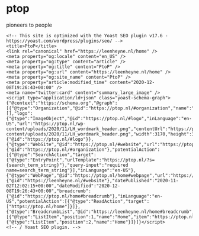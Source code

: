 # ptop
pioneers to people 
<!DOCTYPE html>
<html lang="en-US" data-semplice="5.3.2">
	<head>
		<meta charset="UTF-8" />
		<meta name="viewport" content="width=device-width, initial-scale=1.0, maximum-scale=1.0" />
		<meta name='robots' content='index, follow, max-image-preview:large, max-snippet:-1, max-video-preview:-1' />

	<!-- This site is optimized with the Yoast SEO plugin v17.6 - https://yoast.com/wordpress/plugins/seo/ -->
	<title>PtoP</title>
	<link rel="canonical" href="https://leenheyne.nl/home" />
	<meta property="og:locale" content="en_US" />
	<meta property="og:type" content="article" />
	<meta property="og:title" content="PtoP" />
	<meta property="og:url" content="https://leenheyne.nl/home" />
	<meta property="og:site_name" content="PtoP" />
	<meta property="article:modified_time" content="2020-12-08T19:26:43+00:00" />
	<meta name="twitter:card" content="summary_large_image" />
	<script type="application/ld+json" class="yoast-schema-graph">{"@context":"https://schema.org","@graph":[{"@type":"Organization","@id":"https://ptop.nl/#organization","name":"PtoP","url":"https://ptop.nl/","sameAs":[],"logo":{"@type":"ImageObject","@id":"https://ptop.nl/#logo","inLanguage":"en-US","url":"https://ptop.nl/wp-content/uploads/2020/11/LH_wordmark_header.png","contentUrl":"https://ptop.nl/wp-content/uploads/2020/11/LH_wordmark_header.png","width":3170,"height":374,"caption":"PtoP"},"image":{"@id":"https://ptop.nl/#logo"}},{"@type":"WebSite","@id":"https://ptop.nl/#website","url":"https://ptop.nl/","name":"PtoP","description":"Jewelry","publisher":{"@id":"https://ptop.nl/#organization"},"potentialAction":[{"@type":"SearchAction","target":{"@type":"EntryPoint","urlTemplate":"https://ptop.nl/?s={search_term_string}"},"query-input":"required name=search_term_string"}],"inLanguage":"en-US"},{"@type":"WebPage","@id":"https://ptop.nl/home#webpage","url":"https://ptop.nl/home","name":"PtoP","isPartOf":{"@id":"https://leenheyne.nl/#website"},"datePublished":"2020-11-02T12:02:15+00:00","dateModified":"2020-12-08T19:26:43+00:00","breadcrumb":{"@id":"https://ptop.nl/home#breadcrumb"},"inLanguage":"en-US","potentialAction":[{"@type":"ReadAction","target":["https://ptop.nl/home"]}]},{"@type":"BreadcrumbList","@id":"https://leenheyne.nl/home#breadcrumb","itemListElement":[{"@type":"ListItem","position":1,"name":"Home","item":"https://ptop.nl/"},{"@type":"ListItem","position":2,"name":"Home"}]}]}</script>
	<!-- / Yoast SEO plugin. -->


<link rel='dns-prefetch' href='//s.w.org' />
		<script type="text/javascript">
			window._wpemojiSettings = {"baseUrl":"https:\/\/s.w.org\/images\/core\/emoji\/13.1.0\/72x72\/","ext":".png","svgUrl":"https:\/\/s.w.org\/images\/core\/emoji\/13.1.0\/svg\/","svgExt":".svg","source":{"concatemoji":"https:\/\/leenheyne.nl\/wp-includes\/js\/wp-emoji-release.min.js?ver=5.8.2"}};
			!function(e,a,t){var n,r,o,i=a.createElement("canvas"),p=i.getContext&&i.getContext("2d");function s(e,t){var a=String.fromCharCode;p.clearRect(0,0,i.width,i.height),p.fillText(a.apply(this,e),0,0);e=i.toDataURL();return p.clearRect(0,0,i.width,i.height),p.fillText(a.apply(this,t),0,0),e===i.toDataURL()}function c(e){var t=a.createElement("script");t.src=e,t.defer=t.type="text/javascript",a.getElementsByTagName("head")[0].appendChild(t)}for(o=Array("flag","emoji"),t.supports={everything:!0,everythingExceptFlag:!0},r=0;r<o.length;r++)t.supports[o[r]]=function(e){if(!p||!p.fillText)return!1;switch(p.textBaseline="top",p.font="600 32px Arial",e){case"flag":return s([127987,65039,8205,9895,65039],[127987,65039,8203,9895,65039])?!1:!s([55356,56826,55356,56819],[55356,56826,8203,55356,56819])&&!s([55356,57332,56128,56423,56128,56418,56128,56421,56128,56430,56128,56423,56128,56447],[55356,57332,8203,56128,56423,8203,56128,56418,8203,56128,56421,8203,56128,56430,8203,56128,56423,8203,56128,56447]);case"emoji":return!s([10084,65039,8205,55357,56613],[10084,65039,8203,55357,56613])}return!1}(o[r]),t.supports.everything=t.supports.everything&&t.supports[o[r]],"flag"!==o[r]&&(t.supports.everythingExceptFlag=t.supports.everythingExceptFlag&&t.supports[o[r]]);t.supports.everythingExceptFlag=t.supports.everythingExceptFlag&&!t.supports.flag,t.DOMReady=!1,t.readyCallback=function(){t.DOMReady=!0},t.supports.everything||(n=function(){t.readyCallback()},a.addEventListener?(a.addEventListener("DOMContentLoaded",n,!1),e.addEventListener("load",n,!1)):(e.attachEvent("onload",n),a.attachEvent("onreadystatechange",function(){"complete"===a.readyState&&t.readyCallback()})),(n=t.source||{}).concatemoji?c(n.concatemoji):n.wpemoji&&n.twemoji&&(c(n.twemoji),c(n.wpemoji)))}(window,document,window._wpemojiSettings);
		</script>
		<style type="text/css">
img.wp-smiley,
img.emoji {
	display: inline !important;
	border: none !important;
	box-shadow: none !important;
	height: 1em !important;
	width: 1em !important;
	margin: 0 .07em !important;
	vertical-align: -0.1em !important;
	background: none !important;
	padding: 0 !important;
}
</style>
	<link rel='stylesheet' id='wp-block-library-css'  href='https://leenheyne.nl/wp-includes/css/dist/block-library/style.min.css?ver=5.8.2' type='text/css' media='all' />
<link rel='stylesheet' id='semplice-stylesheet-css'  href='https://leenheyne.nl/wp-content/themes/semplice5/style.css?ver=5.3.2' type='text/css' media='all' />
<link rel='stylesheet' id='semplice-frontend-stylesheet-css'  href='https://leenheyne.nl/wp-content/themes/semplice5/assets/css/frontend.min.css?ver=5.3.2' type='text/css' media='all' />
<link rel='stylesheet' id='mediaelement-css'  href='https://leenheyne.nl/wp-includes/js/mediaelement/mediaelementplayer-legacy.min.css?ver=4.2.16' type='text/css' media='all' />
<script type='text/javascript' src='https://leenheyne.nl/wp-includes/js/jquery/jquery.min.js?ver=3.6.0' id='jquery-core-js'></script>
<script type='text/javascript' src='https://leenheyne.nl/wp-includes/js/jquery/jquery-migrate.min.js?ver=3.3.2' id='jquery-migrate-js'></script>
<link rel="https://api.w.org/" href="https://leenheyne.nl/wp-json/" /><link rel="alternate" type="application/json" href="https://leenheyne.nl/wp-json/wp/v2/pages/107" /><link rel="EditURI" type="application/rsd+xml" title="RSD" href="https://leenheyne.nl/xmlrpc.php?rsd" />
<link rel="wlwmanifest" type="application/wlwmanifest+xml" href="https://leenheyne.nl/wp-includes/wlwmanifest.xml" /> 
<link rel='shortlink' href='https://leenheyne.nl/?p=107' />
<link rel="alternate" type="application/json+oembed" href="https://leenheyne.nl/wp-json/oembed/1.0/embed?url=https%3A%2F%2Fleenheyne.nl%2Fhome" />
<link rel="alternate" type="text/xml+oembed" href="https://leenheyne.nl/wp-json/oembed/1.0/embed?url=https%3A%2F%2Fleenheyne.nl%2Fhome&#038;format=xml" />
<style type="text/css" id="semplice-webfonts-selfhosted">@font-face {font-family: 'Signifier-Regular';src: url('https://leenheyne.nl/wp-content/uploads/2020/10/Signifier-Regular.woff') format('woff');src: url('https://leenheyne.nl/wp-content/uploads/2020/10/Signifier-Regular.woff2') format('woff2');}@font-face {font-family: 'Signifier-RegularItalic';src: url('https://leenheyne.nl/wp-content/uploads/2020/10/Signifier-RegularItalic.woff') format('woff');}</style><style type="text/css" id="semplice-webfonts-css">.font_kwljoxeik, [data-font="font_kwljoxeik"], [data-font="font_kwljoxeik"] li a, #content-holder h1, #content-holder h2, #content-holder h3, #content-holder h4, #content-holder h5, #content-holder h6, #content-holder p, #content-holder li {font-family: "Signifier-Regular", sans-serif;font-weight: 400;font-style: normal;}.font_l6bu892dr, [data-font="font_l6bu892dr"], [data-font="font_l6bu892dr"] li a {font-family: "Signifier-RegularItalic", sans-serif;font-weight: 400;font-style: normal;}</style>
		<style type="text/css" id="semplice-custom-css">
			
				@media screen and (min-width: 1170px) {
					.container-fluid, .container, .admin-container {
						padding: 0 1.66667rem 0 1.66667rem;
					}
				}
			.container {
			max-width: 1230px;
		}@media screen and (max-width: 1169px) { .row {
			margin-left: -15px;
			margin-right: -15px;
		}.column, .grid-column {
			padding-left: 15px;
			padding-right: 15px;
		}}@media screen and (min-width: 1170px) { .row {
			margin-left: -15px;
			margin-right: -15px;
		}.column, .grid-column {
			padding-left: 15px;
			padding-right: 15px;
		}}
			#content-holder p, #content-holder li { font-size: 0.8888888888888888rem;line-height: 1.5555555555556;}#content-holder .is-content p { margin-bottom: 1.5555555555556em; }@media screen and (min-width: 992px) and (max-width: 1169.98px) { }@media screen and (min-width: 768px) and (max-width: 991.98px) { #content-holder p { font-size: 0.78rem;}}@media screen and (min-width: 544px) and (max-width: 767.98px) { #content-holder p { font-size: 0.78rem;}}@media screen and (max-width: 543.98px) { #content-holder p { font-size: 1rem;}}
			
			
		.project-panel {
			background: #f5f5f5;
			padding: 2.5rem 0rem;
		}
		[data-pp-gutter="no"] .project-panel .pp-thumbs,
		.project-panel .pp-thumbs {
			margin-bottom: -1.666666666666667rem;
		}
		#content-holder .panel-label, .projectnav-preview .panel-label {
			color: #000000;
			font-size: 1.777777777777778rem;
			text-transform: none;
			padding-left: 0rem;
			padding-bottom: 1.666666666666667rem;
			text-align: left;
			line-height: 1;
		}
		.project-panel .pp-title {
			padding: 0.5555555555555556rem 0rem 1.666666666666667rem 0rem;
		}
		.project-panel .pp-title a {
			color: #000000; 
			font-size: 0.7222222222222222rem; 
			text-transform: none;
		} 
		.project-panel .pp-title span {
			color: #999999;
			font-size: 0.7222222222222222rem;
			text-transform: none;
		}
		.semplice-next-prev {
			background: #ffffff;
			padding: 0rem 0rem 0rem 0rem;
		}
		.semplice-next-prev .np-inner {
			height: 10rem;
		}
		.semplice-next-prev .np-inner .np-link .np-prefix,
		.semplice-next-prev .np-inner .np-link .np-label {
			color: #000000;
			font-size: 1.555555555555556rem;
			text-transform: none;
			letter-spacing: 0rem;
		}
		.semplice-next-prev .np-inner .np-link .np-text-above {
			padding-bottom: 2px;
		}
		.semplice-next-prev .np-inner .np-link .np-label-above {
			color: #aaaaaa;
			font-size: 0.7777777777777778rem;
			text-transform: uppercase;
			letter-spacing: 1px;
		}
		.semplice-next-prev .np-inner .np-link .np-text {
			padding: 0rem 0rem;
		}
		.semplice-next .np-text {
			margin-right: -0rem;
		}
		.semplice-next-prev .nextprev-seperator {
			width: 1px;
			margin: 1.666666666666667rem -0px;
			background: #000000;
		}
	
			.np-link:hover {
				background: #ffffff;
			}
			.np-link:hover .np-text .np-label,
			.np-link:hover .np-text .np-prefix {
				color: #000000 !important;
			}
			.np-link:hover .np-label-above {
				color: #000000 !important;
			}
		
			.is-content { color: #1D1D1B; }a { color: #1d1d1b; }a:hover { color: #666666; }
			#content-holder .thumb .thumb-inner .thumb-hover {background-color: rgba(0, 0, 0, 0.5);background-size: auto;background-position: 0% 0%;background-repeat: no-repeat;}#content-holder .thumb .thumb-hover-meta { padding: 2.22rem; }#content-holder .thumb .thumb-hover-meta .title { color: #ffffff; font-size: 1.33rem; text-transform: none; }#content-holder .thumb .thumb-hover-meta .category { color: #999999; font-size: 1rem; text-transform: none; }#content-holder .thumb video { opacity: 1; }
		</style>
	
		<style type="text/css" id="107-post-css">
			#content-107 #section_2net2q6rv {padding-top: 3.3333333333333335rem;padding-bottom: 6.666666666666667rem;}@media screen and (min-width: 544px) and (max-width: 767.98px) { #content-107 #section_2net2q6rv {padding-top: 3.3333333333333335rem;padding-bottom: 5.555555555555555rem;}}@media screen and (max-width: 543.98px) { #content-107 #section_2net2q6rv {padding-bottom: 5.555555555555555rem;}}#content-107 #content_4db549o03 {padding-top: 0rem;padding-right: 1.1111111111111112rem;padding-left: 1.1111111111111112rem;}#content-107 #content_4db549o03 .is-content {}@media screen and (min-width: 992px) and (max-width: 1169.98px) { #content-107 #content_4db549o03 {padding-right: 2.2222222222222223rem;padding-left: 2.2222222222222223rem;}#content-107 #content_4db549o03 .is-content {}}@media screen and (min-width: 768px) and (max-width: 991.98px) { #content-107 #content_4db549o03 {padding-right: 1.6666666666666667rem;padding-left: 1.6666666666666667rem;}#content-107 #content_4db549o03 .is-content {}}@media screen and (min-width: 544px) and (max-width: 767.98px) { #content-107 #content_4db549o03 {padding-right: 1.6666666666666667rem;padding-left: 1.6666666666666667rem;}#content-107 #content_4db549o03 .is-content {}}@media screen and (max-width: 543.98px) { #content-107 #content_4db549o03 {padding-right: 1.1111111111111112rem;padding-left: 1.1111111111111112rem;}#content-107 #content_4db549o03 .is-content {}}#content-107 #section_cjm94noo3 {padding-bottom: 6.666666666666667rem;}@media screen and (min-width: 544px) and (max-width: 767.98px) { #content-107 #section_cjm94noo3 {padding-bottom: 5.555555555555555rem;}}@media screen and (max-width: 543.98px) { #content-107 #section_cjm94noo3 {padding-bottom: 5.555555555555555rem;}}#content-107 #content_5th36az82 {padding-right: 0rem;padding-left: 0rem;}#content-107 #content_5th36az82 .is-content {}@media screen and (min-width: 768px) and (max-width: 991.98px) { #content-107 #content_5th36az82 {padding-right: 1.6666666666666667rem;padding-left: 1.6666666666666667rem;}#content-107 #content_5th36az82 .is-content {}}@media screen and (min-width: 544px) and (max-width: 767.98px) { #content-107 #content_5th36az82 {padding-right: 1.6666666666666667rem;padding-left: 1.6666666666666667rem;}#content-107 #content_5th36az82 .is-content {}}@media screen and (max-width: 543.98px) { #content-107 #content_5th36az82 {padding-right: 1.1111111111111112rem;padding-left: 1.1111111111111112rem;}#content-107 #content_5th36az82 .is-content {}}#content-107 #section_f10bb8e9d {padding-top: 0rem;padding-bottom: 6.666666666666667rem;}@media screen and (min-width: 544px) and (max-width: 767.98px) { #content-107 #section_f10bb8e9d {padding-bottom: 5.555555555555555rem;}}@media screen and (max-width: 543.98px) { #content-107 #section_f10bb8e9d {padding-bottom: 5.555555555555555rem;}}#content-107 #content_e03023b2f {padding-top: 0rem;padding-right: 0rem;padding-left: 0rem;}#content-107 #content_e03023b2f .is-content {}@media screen and (min-width: 992px) and (max-width: 1169.98px) { #content-107 #content_e03023b2f {padding-right: 1.6666666666666667rem;padding-left: 1.6666666666666667rem;}#content-107 #content_e03023b2f .is-content {}}@media screen and (min-width: 768px) and (max-width: 991.98px) { #content-107 #content_e03023b2f {padding-right: 1.6666666666666667rem;padding-left: 1.6666666666666667rem;}#content-107 #content_e03023b2f .is-content {}}@media screen and (min-width: 544px) and (max-width: 767.98px) { #content-107 #content_e03023b2f {padding-right: 11.11111111111111rem;padding-left: 11.11111111111111rem;}#content-107 #content_e03023b2f .is-content {}}@media screen and (max-width: 543.98px) { #content-107 #content_e03023b2f {padding-right: 5.555555555555555rem;padding-left: 5.555555555555555rem;}#content-107 #content_e03023b2f .is-content {}}#content-107 #section_5bfbfa1ff {padding-top: 0rem;padding-bottom: 6.666666666666667rem;}@media screen and (min-width: 544px) and (max-width: 767.98px) { #content-107 #section_5bfbfa1ff {padding-bottom: 5.555555555555555rem;}}@media screen and (max-width: 543.98px) { #content-107 #section_5bfbfa1ff {padding-bottom: 5.555555555555555rem;}}#content-107 #content_1c1ce8733 {padding-top: 0rem;padding-right: 1.1111111111111112rem;padding-left: 1.1111111111111112rem;}#content-107 #content_1c1ce8733 .is-content {}@media screen and (min-width: 992px) and (max-width: 1169.98px) { #content-107 #content_1c1ce8733 {padding-right: 2.2222222222222223rem;padding-left: 2.2222222222222223rem;}#content-107 #content_1c1ce8733 .is-content {}}@media screen and (min-width: 768px) and (max-width: 991.98px) { #content-107 #content_1c1ce8733 {padding-right: 1.6666666666666667rem;padding-left: 1.6666666666666667rem;}#content-107 #content_1c1ce8733 .is-content {}}@media screen and (min-width: 544px) and (max-width: 767.98px) { #content-107 #content_1c1ce8733 {padding-right: 1.6666666666666667rem;padding-left: 1.6666666666666667rem;}#content-107 #content_1c1ce8733 .is-content {}}@media screen and (max-width: 543.98px) { #content-107 #content_1c1ce8733 {padding-right: 1.1111111111111112rem;padding-left: 1.1111111111111112rem;}#content-107 #content_1c1ce8733 .is-content {}}#content-107 #section_4f0c2a7aa {padding-top: 0rem;padding-bottom: 6.666666666666667rem;}@media screen and (min-width: 544px) and (max-width: 767.98px) { #content-107 #section_4f0c2a7aa {padding-bottom: 5.555555555555555rem;}}@media screen and (max-width: 543.98px) { #content-107 #section_4f0c2a7aa {padding-bottom: 5.555555555555555rem;}}#content-107 #content_dd05d9693 {padding-top: 0rem;padding-right: 1.1111111111111112rem;padding-left: 1.1111111111111112rem;}#content-107 #content_dd05d9693 .is-content {}@media screen and (min-width: 992px) and (max-width: 1169.98px) { #content-107 #content_dd05d9693 {padding-right: 2.2222222222222223rem;padding-left: 2.2222222222222223rem;}#content-107 #content_dd05d9693 .is-content {}}@media screen and (min-width: 768px) and (max-width: 991.98px) { #content-107 #content_dd05d9693 {padding-right: 1.6666666666666667rem;padding-left: 1.6666666666666667rem;}#content-107 #content_dd05d9693 .is-content {}}@media screen and (min-width: 544px) and (max-width: 767.98px) { #content-107 #content_dd05d9693 {padding-right: 1.6666666666666667rem;padding-left: 1.6666666666666667rem;}#content-107 #content_dd05d9693 .is-content {}}@media screen and (max-width: 543.98px) { #content-107 #content_dd05d9693 {padding-right: 1.1111111111111112rem;padding-left: 1.1111111111111112rem;}#content-107 #content_dd05d9693 .is-content {}}#content-107 #section_d7qjiwczy {padding-bottom: 6.666666666666667rem;}@media screen and (min-width: 544px) and (max-width: 767.98px) { #content-107 #section_d7qjiwczy {padding-bottom: 5.555555555555555rem;}}@media screen and (max-width: 543.98px) { #content-107 #section_d7qjiwczy {padding-bottom: 5.555555555555555rem;}}#content-107 #content_gxc4lzi4q {padding-right: 0rem;padding-left: 0rem;}#content-107 #content_gxc4lzi4q .is-content {}@media screen and (min-width: 992px) and (max-width: 1169.98px) { #content-107 #content_gxc4lzi4q {padding-right: 2.7777777777777777rem;padding-left: 2.7777777777777777rem;}#content-107 #content_gxc4lzi4q .is-content {}}@media screen and (min-width: 768px) and (max-width: 991.98px) { #content-107 #content_gxc4lzi4q {padding-right: 2.7777777777777777rem;padding-left: 2.7777777777777777rem;}#content-107 #content_gxc4lzi4q .is-content {}}@media screen and (min-width: 544px) and (max-width: 767.98px) { #content-107 #content_gxc4lzi4q {padding-right: 5.555555555555555rem;padding-left: 5.555555555555555rem;}#content-107 #content_gxc4lzi4q .is-content {}}@media screen and (max-width: 543.98px) { #content-107 #content_gxc4lzi4q {padding-right: 1.1111111111111112rem;padding-left: 1.1111111111111112rem;}#content-107 #content_gxc4lzi4q .is-content {}}#content-107 #section_e591f7ae6 {padding-top: 0rem;padding-bottom: 6.666666666666667rem;}@media screen and (min-width: 544px) and (max-width: 767.98px) { #content-107 #section_e591f7ae6 {padding-bottom: 5.555555555555555rem;}}@media screen and (max-width: 543.98px) { #content-107 #section_e591f7ae6 {padding-bottom: 5.555555555555555rem;}}#content-107 #content_e038cb949 {padding-top: 0rem;padding-right: 1.1111111111111112rem;padding-left: 1.1111111111111112rem;}#content-107 #content_e038cb949 .is-content {}@media screen and (min-width: 992px) and (max-width: 1169.98px) { #content-107 #content_e038cb949 {padding-right: 2.2222222222222223rem;padding-left: 2.2222222222222223rem;}#content-107 #content_e038cb949 .is-content {}}@media screen and (min-width: 768px) and (max-width: 991.98px) { #content-107 #content_e038cb949 {padding-right: 1.6666666666666667rem;padding-left: 1.6666666666666667rem;}#content-107 #content_e038cb949 .is-content {}}@media screen and (min-width: 544px) and (max-width: 767.98px) { #content-107 #content_e038cb949 {padding-right: 1.6666666666666667rem;padding-left: 1.6666666666666667rem;}#content-107 #content_e038cb949 .is-content {}}@media screen and (max-width: 543.98px) { #content-107 #content_e038cb949 {padding-right: 1.1111111111111112rem;padding-left: 1.1111111111111112rem;}#content-107 #content_e038cb949 .is-content {}}#content-107 #section_i2iz15g10 {padding-top: 0rem;padding-bottom: 6.666666666666667rem;}@media screen and (min-width: 544px) and (max-width: 767.98px) { #content-107 #section_i2iz15g10 {padding-bottom: 5.555555555555555rem;}}@media screen and (max-width: 543.98px) { #content-107 #section_i2iz15g10 {padding-bottom: 5.555555555555555rem;}}#content-107 #content_tkym3oh4y {padding-top: 0rem;padding-right: 1.1111111111111112rem;padding-left: 1.1111111111111112rem;}#content-107 #content_tkym3oh4y .is-content {}@media screen and (min-width: 992px) and (max-width: 1169.98px) { #content-107 #content_tkym3oh4y {padding-right: 2.2222222222222223rem;padding-left: 2.2222222222222223rem;}#content-107 #content_tkym3oh4y .is-content {}}@media screen and (min-width: 768px) and (max-width: 991.98px) { #content-107 #content_tkym3oh4y {padding-right: 1.6666666666666667rem;padding-left: 1.6666666666666667rem;}#content-107 #content_tkym3oh4y .is-content {}}@media screen and (min-width: 544px) and (max-width: 767.98px) { #content-107 #content_tkym3oh4y {padding-right: 1.6666666666666667rem;padding-left: 1.6666666666666667rem;}#content-107 #content_tkym3oh4y .is-content {}}@media screen and (max-width: 543.98px) { #content-107 #content_tkym3oh4y {padding-right: 1.1111111111111112rem;padding-left: 1.1111111111111112rem;}#content-107 #content_tkym3oh4y .is-content {}}#content-107 #section_fba0efa0a {padding-bottom: 6.666666666666667rem;}@media screen and (min-width: 544px) and (max-width: 767.98px) { #content-107 #section_fba0efa0a {padding-bottom: 5.555555555555555rem;}}@media screen and (max-width: 543.98px) { #content-107 #section_fba0efa0a {padding-bottom: 5.555555555555555rem;}}#content-107 #content_852d9b37d {padding-right: 0rem;padding-left: 0rem;}#content-107 #content_852d9b37d .is-content {}@media screen and (min-width: 992px) and (max-width: 1169.98px) { #content-107 #content_852d9b37d {padding-right: 1.6666666666666667rem;padding-left: 1.6666666666666667rem;}#content-107 #content_852d9b37d .is-content {}}@media screen and (min-width: 768px) and (max-width: 991.98px) { #content-107 #content_852d9b37d {padding-right: 1.6666666666666667rem;padding-left: 1.6666666666666667rem;}#content-107 #content_852d9b37d .is-content {}}@media screen and (min-width: 544px) and (max-width: 767.98px) { #content-107 #content_852d9b37d {padding-right: 1.6666666666666667rem;padding-left: 1.6666666666666667rem;}#content-107 #content_852d9b37d .is-content {}}@media screen and (max-width: 543.98px) { #content-107 #content_852d9b37d {padding-right: 1.1111111111111112rem;padding-left: 1.1111111111111112rem;}#content-107 #content_852d9b37d .is-content {}}#content-107 #section_04b23c7f8 {padding-bottom: 6.666666666666667rem;}@media screen and (min-width: 544px) and (max-width: 767.98px) { #content-107 #section_04b23c7f8 {padding-bottom: 5.555555555555555rem;}}@media screen and (max-width: 543.98px) { #content-107 #section_04b23c7f8 {padding-bottom: 5.555555555555555rem;}}#content-107 #content_3cf1df4c6 {padding-right: 1.1111111111111112rem;padding-left: 1.1111111111111112rem;}#content-107 #content_3cf1df4c6 .is-content {}@media screen and (min-width: 992px) and (max-width: 1169.98px) { #content-107 #content_3cf1df4c6 {padding-right: 2.2222222222222223rem;padding-left: 2.2222222222222223rem;}#content-107 #content_3cf1df4c6 .is-content {}}@media screen and (min-width: 768px) and (max-width: 991.98px) { #content-107 #content_3cf1df4c6 {padding-right: 1.6666666666666667rem;padding-left: 1.6666666666666667rem;}#content-107 #content_3cf1df4c6 .is-content {}}@media screen and (min-width: 544px) and (max-width: 767.98px) { #content-107 #content_3cf1df4c6 {padding-right: 1.6666666666666667rem;padding-left: 1.6666666666666667rem;}#content-107 #content_3cf1df4c6 .is-content {}}@media screen and (max-width: 543.98px) { #content-107 #content_3cf1df4c6 {padding-right: 1.1111111111111112rem;padding-left: 1.1111111111111112rem;}#content-107 #content_3cf1df4c6 .is-content {}}#content-107 #section_4ffb8d62d {padding-top: 0rem;padding-bottom: 3.3333333333333335rem;}@media screen and (min-width: 544px) and (max-width: 767.98px) { #content-107 #section_4ffb8d62d {padding-bottom: 5.555555555555555rem;}}@media screen and (max-width: 543.98px) { #content-107 #section_4ffb8d62d {padding-bottom: 5.555555555555555rem;}}#content-107 #content_83022d7a6 {padding-top: 0rem;padding-right: 1.1111111111111112rem;padding-left: 1.1111111111111112rem;}#content-107 #content_83022d7a6 .is-content {}@media screen and (min-width: 992px) and (max-width: 1169.98px) { #content-107 #content_83022d7a6 {padding-right: 2.2222222222222223rem;padding-left: 2.2222222222222223rem;}#content-107 #content_83022d7a6 .is-content {}}@media screen and (min-width: 768px) and (max-width: 991.98px) { #content-107 #content_83022d7a6 {padding-right: 1.6666666666666667rem;padding-left: 1.6666666666666667rem;}#content-107 #content_83022d7a6 .is-content {}}@media screen and (min-width: 544px) and (max-width: 767.98px) { #content-107 #content_83022d7a6 {padding-right: 1.6666666666666667rem;padding-left: 1.6666666666666667rem;}#content-107 #content_83022d7a6 .is-content {}}@media screen and (max-width: 543.98px) { #content-107 #content_83022d7a6 {padding-right: 1.1111111111111112rem;padding-left: 1.1111111111111112rem;}#content-107 #content_83022d7a6 .is-content {}}#content-107 #section_v8yb02bpq {padding-bottom: 6.666666666666667rem;}#content-107 #content_9vkv42m0u {padding-right: 0rem;padding-left: 0rem;}#content-107 #content_9vkv42m0u .is-content {}@media screen and (min-width: 992px) and (max-width: 1169.98px) { #content-107 #content_9vkv42m0u {padding-right: 2.7777777777777777rem;padding-left: 2.7777777777777777rem;}#content-107 #content_9vkv42m0u .is-content {}}@media screen and (min-width: 768px) and (max-width: 991.98px) { #content-107 #content_9vkv42m0u {padding-right: 2.7777777777777777rem;padding-left: 2.7777777777777777rem;}#content-107 #content_9vkv42m0u .is-content {}}@media screen and (min-width: 544px) and (max-width: 767.98px) { #content-107 #content_9vkv42m0u {padding-right: 1.6666666666666667rem;padding-left: 1.6666666666666667rem;}#content-107 #content_9vkv42m0u .is-content {}}@media screen and (max-width: 543.98px) { #content-107 #content_9vkv42m0u {padding-right: 1.1111111111111112rem;padding-left: 1.1111111111111112rem;}#content-107 #content_9vkv42m0u .is-content {}}#content-107 .transition-wrap {background-color: #e8e4e2;}#content-107 #section_3bbf0048b {padding-top: 3.3333333333333335rem;padding-bottom: 3.3333333333333335rem;}@media screen and (max-width: 543.98px) { #content-107 #content_9d7ce1338 {padding-right: 0rem;padding-left: 1.1111111111111112rem;}#content-107 #content_9d7ce1338 .is-content {}}#content-107 #content_803c7fd9a {padding-right: 0rem;padding-left: 3.0555555555555554rem;}#content-107 #content_803c7fd9a .is-content {}@media screen and (min-width: 992px) and (max-width: 1169.98px) { #content-107 #content_803c7fd9a {padding-left: 2.7777777777777777rem;}#content-107 #content_803c7fd9a .is-content {}}@media screen and (min-width: 768px) and (max-width: 991.98px) { #content-107 #content_803c7fd9a {padding-left: 2.2222222222222223rem;}#content-107 #content_803c7fd9a .is-content {}}@media screen and (min-width: 544px) and (max-width: 767.98px) { #content-107 #content_803c7fd9a {padding-bottom: 0rem;padding-left: 0rem;}#content-107 #content_803c7fd9a .is-content {}}@media screen and (max-width: 543.98px) { #content-107 #content_803c7fd9a {padding-left: 1.1111111111111112rem;}#content-107 #content_803c7fd9a .is-content {}}@media screen and (max-width: 543.98px) { #content-107 #content_65f9e1353 {padding-left: 1.1111111111111112rem;}#content-107 #content_65f9e1353 .is-content {}}
			.nav_jki4u6afj { background-color: rgba(245, 245, 245, 0);; }.nav_jki4u6afj { height: 5.555555555555555rem; }.is-frontend #content-107 .sections { margin-top: 5.555555555555555rem; }.nav_jki4u6afj { padding-top: 0rem; }.nav_jki4u6afj { padding-bottom: 0rem; }.nav_jki4u6afj .navbar-inner .navbar-left, .nav_jki4u6afj .navbar-inner .navbar-center, .nav_jki4u6afj .navbar-inner .navbar-distributed { left: 1.6666666666666667rem; }.nav_jki4u6afj .container-fluid .navbar-inner .navbar-right, .nav_jki4u6afj .container-fluid .navbar-inner .navbar-distributed { right: 1.6666666666666667rem; }.nav_jki4u6afj .container-fluid .hamburger a:after { padding-right: 1.1111111111111rem; }.nav_jki4u6afj .navbar-inner .logo { padding-left: 6.666666666666667rem; }.nav_jki4u6afj .navbar-inner .logo { padding-right: 6.666666666666667rem; }.nav_jki4u6afj .logo img, .nav_jki4u6afj .logo svg { width: 16.666666666666668rem; }.nav_jki4u6afj .navbar-inner .logo { align-items: center; }.nav_jki4u6afj .navbar-inner .hamburger a.menu-icon span { background-color: #000000; }.nav_jki4u6afj .navbar-inner .hamburger a.menu-icon { width: 1.3888888888888888rem; }.nav_jki4u6afj .navbar-inner .hamburger a.menu-icon span { height: 1px; }.nav_jki4u6afj .navbar-inner .hamburger a.open-menu span::before { transform: translateY(-10px); }.nav_jki4u6afj .navbar-inner .hamburger a.open-menu span::after { transform: translateY(10px); }.nav_jki4u6afj .navbar-inner .hamburger a.open-menu:hover span::before { transform: translateY(-12px); }.nav_jki4u6afj .navbar-inner .hamburger a.open-menu:hover span::after { transform: translateY(12px); }.nav_jki4u6afj .navbar-inner .hamburger a.menu-icon { height: 21px; }.nav_jki4u6afj .navbar-inner .hamburger a.menu-icon span { margin-top: 10.5px; }.nav_jki4u6afj .navbar-inner nav ul li a span { font-size: 0.8888888888888888rem; }.nav_jki4u6afj .navbar-inner nav ul li a span { color: #1d1d1b; }.nav_jki4u6afj .navbar-inner nav ul li a { padding-left: 3.8888888888889rem; }.nav_jki4u6afj .navbar-inner nav ul li a { padding-right: 3.8888888888889rem; }.nav_jki4u6afj .navbar-inner nav ul li a span { text-transform: none; }.nav_jki4u6afj .navbar-inner nav ul li a:hover span, .navbar-inner nav ul li.current-menu-item a span, .navbar-inner nav ul li.current_page_item a span, .nav_jki4u6afj .navbar-inner nav ul li.wrap-focus a span { color: #757575; }.nav_jki4u6afj .navbar-inner nav ul li.current-menu-item a span { color: #757575; }.nav_jki4u6afj .navbar-inner nav ul li.current_page_item a span { color: #757575; }[data-post-type="project"] .navbar-inner nav ul li.portfolio-grid a span, [data-post-type="post"] .navbar-inner nav ul li.blog-overview a span { color: #757575; }#overlay-menu { background-color: rgba(231, 228, 226, 1); }#overlay-menu .overlay-menu-inner nav { text-align: center; }#overlay-menu .overlay-menu-inner nav ul li a span { font-size: 2.3333333333333335rem; }#overlay-menu .overlay-menu-inner nav ul li a span { color: #1d1d1b; }#overlay-menu .overlay-menu-inner nav ul li a { padding-top: 0.69444444444444rem; }#overlay-menu .overlay-menu-inner nav ul li a { padding-bottom: 0.69444444444444rem; }#overlay-menu .overlay-menu-inner nav ul li a:hover span { color: #757575; }#overlay-menu .overlay-menu-inner nav ul li.current-menu-item a span { color: #757575; }#overlay-menu .overlay-menu-inner nav ul li.current_page_item a span { color: #757575; }[data-post-type="project"] #overlay-menu .overlay-menu-inner nav ul li.portfolio-grid a span, [data-post-type="post"] #overlay-menu .overlay-menu-inner nav ul li.blog-overview a span { color: #757575; }@media screen and (min-width: 992px) and (max-width: 1169.98px) { .nav_jki4u6afj .navbar-inner .logo { padding-left: 4.444444444444445rem; }.nav_jki4u6afj .navbar-inner .logo { padding-right: 4.444444444444445rem; }.nav_jki4u6afj .navbar-inner .hamburger a.menu-icon { height: 21px; }.nav_jki4u6afj .navbar-inner .hamburger a.menu-icon span { margin-top: 10.5px; }.nav_jki4u6afj .navbar-inner nav ul li a { padding-left: 2.7777777777778rem; }.nav_jki4u6afj .navbar-inner nav ul li a { padding-right: 2.7777777777778rem; }}@media screen and (min-width: 768px) and (max-width: 991.98px) { .nav_jki4u6afj .navbar-inner .logo { padding-left: 3.3333333333333335rem; }.nav_jki4u6afj .navbar-inner .logo { padding-right: 3.3333333333333335rem; }.nav_jki4u6afj .navbar-inner .hamburger a.menu-icon { height: 21px; }.nav_jki4u6afj .navbar-inner .hamburger a.menu-icon span { margin-top: 10.5px; }.nav_jki4u6afj .navbar-inner nav ul li a { padding-left: 2.2222222222222rem; }.nav_jki4u6afj .navbar-inner nav ul li a { padding-right: 2.2222222222222rem; }}@media screen and (min-width: 544px) and (max-width: 767.98px) { .nav_jki4u6afj .navbar-inner .logo { padding-left: 1.6666666666666667rem; }.nav_jki4u6afj .navbar-inner .logo { padding-right: 1.6666666666666667rem; }.nav_jki4u6afj .navbar-inner .hamburger a.menu-icon { height: 21px; }.nav_jki4u6afj .navbar-inner .hamburger a.menu-icon span { margin-top: 10.5px; }.nav_jki4u6afj .navbar-inner nav ul li a { padding-left: 1.3888888888889rem; }.nav_jki4u6afj .navbar-inner nav ul li a { padding-right: 1.3888888888889rem; }}@media screen and (max-width: 543.98px) { .nav_jki4u6afj .navbar-inner .navbar-left, .nav_jki4u6afj .navbar-inner .navbar-center, .nav_jki4u6afj .navbar-inner .navbar-distributed { left: 1.6666666666666667rem; }.nav_jki4u6afj .container-fluid .navbar-inner .navbar-right, .nav_jki4u6afj .container-fluid .navbar-inner .navbar-distributed { right: 1.6666666666666667rem; }.nav_jki4u6afj .container-fluid .hamburger a:after { padding-right: 1.1111111111111rem; }.nav_jki4u6afj .navbar-inner .logo { padding-left: 0.5555555555555556rem; }.nav_jki4u6afj .navbar-inner .logo { padding-right: 0.5555555555555556rem; }.nav_jki4u6afj .logo img, .nav_jki4u6afj .logo svg { width: 13.333333333333334rem; }.nav_jki4u6afj .navbar-inner .hamburger a.menu-icon { width: 1.3888888888888888rem; }.nav_jki4u6afj .navbar-inner .hamburger a.open-menu span::before { transform: translateY(-10px); }.nav_jki4u6afj .navbar-inner .hamburger a.open-menu span::after { transform: translateY(10px); }.nav_jki4u6afj .navbar-inner .hamburger a.open-menu:hover span::before { transform: translateY(-12px); }.nav_jki4u6afj .navbar-inner .hamburger a.open-menu:hover span::after { transform: translateY(12px); }.nav_jki4u6afj .navbar-inner .hamburger a.menu-icon { height: 21px; }.nav_jki4u6afj .navbar-inner .hamburger a.menu-icon span { margin-top: 10.5px; }.nav_jki4u6afj .navbar-inner nav ul li a { padding-left: 3.3333333333333rem; }.nav_jki4u6afj .navbar-inner nav ul li a { padding-right: 3.3333333333333rem; }#overlay-menu .overlay-menu-inner nav ul li a span { font-size: 2.3333333333333335rem; }#overlay-menu .overlay-menu-inner nav ul li a { padding-top: 0.83333333333333rem; }#overlay-menu .overlay-menu-inner nav ul li a { padding-bottom: 0.83333333333333rem; }}
		</style>
			<style>html{margin-top:0px!important;}#wpadminbar{top:auto!important;bottom:0;}</style>
		<link rel="shortcut icon" type="image/png" href="https://leenheyne.nl/wp-content/uploads/2020/12/LH_favicon-1.png" sizes="32x32">	</head>
	<body class="page-template-default page page-id-107 is-frontend static-mode static-transitions mejs-semplice-ui"bgcolor="#e8e4e2" data-post-type="page" data-post-id="107">
		<div id="content-holder" data-active-post="107">
			
						<header class="nav_jki4u6afj semplice-navbar active-navbar sticky-nav  scroll-to-top" data-cover-transparent="disabled" data-bg-overlay-visibility="visible" data-mobile-fallback="enabled">
							<div class="container-fluid" data-nav="logo-middle-menu-sides">
								<div class="navbar-inner menu-type-text" data-xl-width="12" data-navbar-type="container-fluid">
									<div class="hamburger navbar-right semplice-menu"><a class="open-menu menu-icon"><span></span></a></div>
									<div class="navbar-center">
										<nav class="standard menu-left" data-font="font_kwljoxeik"><ul class="menu"><li class="menu-item menu-item-type-post_type menu-item-object-page menu-item-169"><a href="https://leenheyne.nl/jewelry-all"><span>Jewelry</span></a></li>
<li class="menu-item menu-item-type-post_type menu-item-object-page menu-item-195"><a href="https://leenheyne.nl/about"><span>About</span></a></ul></nav>
										<div class="logo"><a href="https://leenheyne.nl" title="Leen Heyne"><img src="https://leenheyne.nl/wp-content/uploads/2020/11/LH_wordmark_header.png" alt="logo"></a></div>
										<nav class="standard menu-right" data-font="font_kwljoxeik"><ul class="menu">
<li class="menu-item menu-item-type-post_type menu-item-object-page menu-item-171"><a href="https://leenheyne.nl/archive"><span>Archive</span></a></li>
<li class="menu-item menu-item-type-post_type menu-item-object-page menu-item-172"><a href="https://leenheyne.nl/contact"><span>Contact</span></a></li>
</ul></nav>
									</div>
								</div>
							</div>
						</header>
						
				<div id="overlay-menu">
					<div class="overlay-menu-inner" data-xl-width="12">
						<nav class="overlay-nav" data-justify="center" data-align="align-middle" data-font="font_l6bu892dr">
							<ul class="container"><li class="menu-item menu-item-type-post_type menu-item-object-page menu-item-169"><a href="https://leenheyne.nl/jewelry-all"><span>Jewelry</span></a></li>
<li class="menu-item menu-item-type-post_type menu-item-object-page menu-item-195"><a href="https://leenheyne.nl/about"><span>About</span></a></li>
<li class="menu-item menu-item-type-post_type menu-item-object-page menu-item-171"><a href="https://leenheyne.nl/archive"><span>Archive</span></a></li>
<li class="menu-item menu-item-type-post_type menu-item-object-page menu-item-172"><a href="https://leenheyne.nl/contact"><span>Contact</span></a></li>
</ul>
						</nav>
					</div>
				</div>
			
					
			<div id="content-107" class="content-container active-content  hide-on-init">
				<div class="transition-wrap">
					<div class="sections">
						
					<section id="section_2net2q6rv" class="content-block" data-column-mode-sm="single" data-column-mode-xs="single" data-justify="center" data-layout="grid" >
						<div class="container"><div id="row_lah7u4d2y" class="row"><div id="column_ccgtgdanj" class="column" data-xl-width="5" data-valign="center" >
					<div class="content-wrapper">
						
				<div id="content_4db549o03" class="column-content" data-module="image" >
					<div class="ce-image" data-align="center"><img class="is-content"  src="https://leenheyne.nl/wp-content/uploads/2020/11/LEEN-2523-Edit-1-scaled.jpg" width="1920" height="2560" alt="LEEN-2523-Edit-1" caption="" data-width="original" data-scaling="no"></div>
				</div>
			
					</div>
				</div></div></div>
					</section>				
				
					<section id="section_cjm94noo3" class="content-block" data-column-mode-sm="single" data-column-mode-xs="single" data-justify="center" >
						<div class="container"><div id="row_41jtceli2" class="row"><div id="column_tsibfmdlo" class="column" data-xl-width="6" >
					<div class="content-wrapper">
						
				<div id="content_5th36az82" class="column-content" data-module="text" >
					<div class="is-content"><h5 data-mce-style="text-align: center;" style="text-align: center;"><span class="font_kwljoxeik">"I draw my inspiration from the character of the material, taking great notice of the form it wants to take, following its nature."</span></h5></div>
				</div>
			
					</div>
				</div></div></div>
					</section>				
				
					<section id="section_f10bb8e9d" class="content-block" data-column-mode-sm="single" data-column-mode-xs="single" data-justify="center" data-layout="grid" >
						<div class="container"><div id="row_2e5982d69" class="row"><div id="column_3e9a596f4" class="column" data-xl-width="3" data-valign="center" >
					<div class="content-wrapper">
						
				<div id="content_e03023b2f" class="column-content" data-module="image" >
					<div class="ce-image" data-align="center"><img class="is-content"  src="https://leenheyne.nl/wp-content/uploads/2020/11/twist_charcoal.gif" width="1000" height="1000" alt="twist_charcoal" caption="" data-width="original" data-scaling="no"></div>
				</div>
			
					</div>
				</div></div></div>
					</section>				
				
					<section id="section_5bfbfa1ff" class="content-block" data-column-mode-sm="single" data-column-mode-xs="single" data-justify="center" data-layout="grid" >
						<div class="container"><div id="row_b674c0517" class="row"><div id="column_f4152b910" class="column" data-xl-width="5" data-valign="center" >
					<div class="content-wrapper">
						
				<div id="content_1c1ce8733" class="column-content" data-module="image" >
					<div class="ce-image" data-align="center"><img class="is-content"  src="https://leenheyne.nl/wp-content/uploads/2020/11/LEEN-2129-Edit-1-scaled.jpg" width="1920" height="2560" alt="LEEN-2129-Edit-1" caption="" data-width="original" data-scaling="no"></div>
				</div>
			
					</div>
				</div></div></div>
					</section>				
				
					<section id="section_4f0c2a7aa" class="content-block" data-column-mode-sm="single" data-column-mode-xs="single" data-justify="center" data-layout="grid" >
						<div class="container"><div id="row_f544c9cc2" class="row"><div id="column_69784dc5f" class="column" data-xl-width="5" data-valign="center" >
					<div class="content-wrapper">
						
				<div id="content_dd05d9693" class="column-content" data-module="image" >
					<div class="ce-image" data-align="center"><img class="is-content"  src="https://leenheyne.nl/wp-content/uploads/2020/11/LEEN-3101-Edit-1-scaled.jpg" width="1920" height="2560" alt="LEEN-3101-Edit-1" caption="" data-width="original" data-scaling="no"></div>
				</div>
			
					</div>
				</div></div></div>
					</section>				
				
					<section id="section_d7qjiwczy" class="content-block" data-column-mode-sm="single" data-column-mode-xs="single" data-justify="center" >
						<div class="container"><div id="row_v48s1zpc5" class="row"><div id="column_0u6f0lfds" class="column" data-xl-width="6" >
					<div class="content-wrapper">
						
				<div id="content_gxc4lzi4q" class="column-content" data-module="text" >
					<div class="is-content"><h5 data-mce-style="text-align: center;" style="text-align: center;">LEEN HEYNE endows fine jewelry with a purposeful force, synergising dynamic movement with a strong form of&nbsp;elegance. &nbsp;Precious materials are forever bound in a metallurgic dance of tension.</h5></div>
				</div>
			
					</div>
				</div></div></div>
					</section>				
				
					<section id="section_e591f7ae6" class="content-block" data-column-mode-sm="single" data-column-mode-xs="single" data-justify="center" data-layout="grid" >
						<div class="container"><div id="row_a2c4e8ca4" class="row"><div id="column_3da1d518d" class="column" data-xl-width="5" data-valign="center" >
					<div class="content-wrapper">
						
				<div id="content_e038cb949" class="column-content" data-module="image" >
					<div class="ce-image" data-align="center"><img class="is-content"  src="https://leenheyne.nl/wp-content/uploads/2020/11/LEEN-2642-Edit-1-scaled.jpg" width="1920" height="2560" alt="LEEN-2642-Edit-1" caption="" data-width="original" data-scaling="no"></div>
				</div>
			
					</div>
				</div></div></div>
					</section>				
				
					<section id="section_i2iz15g10" class="content-block" data-column-mode-sm="single" data-column-mode-xs="single" data-justify="center" data-layout="grid" >
						<div class="container"><div id="row_er7r5yegr" class="row"><div id="column_o6wxal8hg" class="column" data-xl-width="5" data-valign="center" >
					<div class="content-wrapper">
						
				<div id="content_tkym3oh4y" class="column-content" data-module="image" >
					<div class="ce-image" data-align="center"><img class="is-content"  src="https://leenheyne.nl/wp-content/uploads/2020/11/LEEN-2051-Edit-1-scaled.jpg" width="1920" height="2560" alt="LEEN-2051-Edit-1" caption="" data-width="original" data-scaling="no"></div>
				</div>
			
					</div>
				</div></div></div>
					</section>				
				
					<section id="section_fba0efa0a" class="content-block" data-column-mode-sm="single" data-column-mode-xs="single" data-justify="center" >
						<div class="container"><div id="row_fa8a1b47c" class="row"><div id="column_3fc1e29e6" class="column" data-xl-width="6" >
					<div class="content-wrapper">
						
				<div id="content_852d9b37d" class="column-content" data-module="text" >
					<div class="is-content"><h5 data-mce-style="text-align: center; font-size: 1.111rem;" style="text-align: center; font-size: 1.111rem;" data-font-size-xl="1.111rem"><span class="font_kwljoxeik">"I consider myself more a conductor than a designer. I merely guide the material and help to finalise its own shape."</span></h5></div>
				</div>
			
					</div>
				</div></div></div>
					</section>				
				
					<section id="section_04b23c7f8" class="content-block" data-column-mode-sm="single" data-column-mode-xs="single" data-justify="center" >
						<div class="container"><div id="row_0f50a9806" class="row"><div id="column_375590608" class="column" data-xl-width="8" >
					<div class="content-wrapper">
						
				<div id="content_3cf1df4c6" class="column-content" data-module="image" >
					<div class="ce-image" data-align="left"><img class="is-content"  src="https://leenheyne.nl/wp-content/uploads/2020/11/LEEN-1410-Edit-2-scaled.jpg" width="2560" height="1920" alt="LEEN-1410-Edit-2" caption="" data-width="original" data-scaling="no"></div>
				</div>
			
					</div>
				</div></div></div>
					</section>				
				
					<section id="section_4ffb8d62d" class="content-block" data-column-mode-sm="single" data-column-mode-xs="single" data-justify="center" data-layout="grid" >
						<div class="container"><div id="row_9d606246b" class="row"><div id="column_a631d5e40" class="column" data-xl-width="5" data-valign="center" >
					<div class="content-wrapper">
						
				<div id="content_83022d7a6" class="column-content" data-module="image" >
					<div class="ce-image" data-align="center"><img class="is-content"  src="https://leenheyne.nl/wp-content/uploads/2020/11/LEEN-1079-Edit-2-1-scaled.jpg" width="1920" height="2560" alt="LEEN-1079-Edit-2-1" caption="" data-width="original" data-scaling="no"></div>
				</div>
			
					</div>
				</div></div></div>
					</section>				
				
					<section id="section_v8yb02bpq" class="content-block" data-column-mode-sm="single" data-column-mode-xs="single" data-justify="center" >
						<div class="container"><div id="row_b141wsblu" class="row"><div id="column_skz8yj1cw" class="column" data-xl-width="6" >
					<div class="content-wrapper">
						
				<div id="content_9vkv42m0u" class="column-content" data-module="text" >
					<div class="is-content"><h5 data-mce-style="text-align: center; font-size: 1.333rem;" style="text-align: center; font-size: 1.333rem;" data-font-size-sm="1.333rem"><span class="font_l6bu892dr"><a data-mce-href="https://leenheyne.nl/jewelry-all" href="https://leenheyne.nl/jewelry-all" data-mce-selected="1">See all jewelry</a></span></h5></div>
				</div>
			
					</div>
				</div></div></div>
					</section>				
				
					<section id="section_3bbf0048b" class="content-block" data-column-mode-sm="single" data-column-mode-xs="single" data-valign="center" >
						<div class="container"><div id="row_c66b127c6" class="row"><div id="column_fc1a47029" class="column" data-xl-width="2" >
					<div class="content-wrapper">
						
				<div id="content_9d7ce1338" class="column-content" data-module="text" >
					<div class="is-content"><p style="text-align: left;" data-mce-style="text-align: left;">© LEEN HEYNE</p></div>
				</div>
			
					</div>
				</div><div id="column_6d75f891f" class="column spacer-column" data-xl-width="3" >
					<div class="content-wrapper">
						
					</div>
				</div><div id="column_64a031d47" class="column" data-xl-width="2" >
					<div class="content-wrapper">
						
				<div id="content_803c7fd9a" class="column-content" data-module="text" >
					<div class="is-content"><p style="text-align: left;" data-mce-style="text-align: left;"><a data-mce-href="https://leenheyne.nl/stockist" href="https://leenheyne.nl/stockist" data-mce-selected="1">Stockist</a></p></div>
				</div>
			
					</div>
				</div><div id="column_2d4bcc3e3" class="column spacer-column" data-xl-width="3" >
					<div class="content-wrapper">
						
					</div>
				</div><div id="column_6a5bd4919" class="column" data-xl-width="2" >
					<div class="content-wrapper">
						
				<div id="content_65f9e1353" class="column-content" data-module="text" >
					<div class="is-content"><p style="text-align: left;" data-mce-style="text-align: left;"><span class="font_l6bu892dr"><a data-mce-href="https://www.instagram.com/leenheyne/" href="https://www.instagram.com/leenheyne/" data-mce-selected="1" target="_blank" rel="noopener">Instagram</a></span></p></div>
				</div>
			
					</div>
				</div></div></div>
					</section>				
				
					</div>
				</div>
			</div>
		</div>
		<div class="pswp" tabindex="-1" role="dialog" aria-hidden="true">
	<div class="pswp__bg"></div>
	<div class="pswp__scroll-wrap">
		<div class="pswp__container">
			<div class="pswp__item"></div>
			<div class="pswp__item"></div>
			<div class="pswp__item"></div>
		</div>
		<div class="pswp__ui pswp__ui--hidden">
			<div class="pswp__top-bar">
				<div class="pswp__counter"></div>
				<button class="pswp__button pswp__button--close" title="Close (Esc)"></button>
				<button class="pswp__button pswp__button--share" title="Share"></button>
				<button class="pswp__button pswp__button--fs" title="Toggle fullscreen"></button>
				<button class="pswp__button pswp__button--zoom" title="Zoom in/out"></button>
				<div class="pswp__preloader">
					<div class="pswp__preloader__icn">
					  <div class="pswp__preloader__cut">
						<div class="pswp__preloader__donut"></div>
					  </div>
					</div>
				</div>
			</div>
			<div class="pswp__share-modal pswp__share-modal--hidden pswp__single-tap">
				<div class="pswp__share-tooltip"></div> 
			</div>
			<button class="pswp__button pswp__button--arrow--left" title="Previous (arrow left)">
			</button>
			<button class="pswp__button pswp__button--arrow--right" title="Next (arrow right)">
			</button>
			<div class="pswp__caption">
				<div class="pswp__caption__center"></div>
			</div>
		</div>
	</div>
</div>	<div class="back-to-top">
		<a class="semplice-event" data-event-type="helper" data-event="scrollToTop"><svg version="1.1" id="Ebene_1" xmlns="http://www.w3.org/2000/svg" xmlns:xlink="http://www.w3.org/1999/xlink" x="0px" y="0px"
	 width="53px" height="20px" viewBox="0 0 53 20" enable-background="new 0 0 53 20" xml:space="preserve">
<g id="Ebene_3">
</g>
<g>
	<polygon points="43.886,16.221 42.697,17.687 26.5,4.731 10.303,17.688 9.114,16.221 26.5,2.312 	"/>
</g>
</svg>
</a>
	</div>
	<script type='text/javascript' src='https://leenheyne.nl/wp-content/themes/semplice5/assets/js/shared.scripts.min.js?ver=5.3.2' id='semplice-shared-scripts-js'></script>
<script type='text/javascript' src='https://leenheyne.nl/wp-content/themes/semplice5/assets/js/frontend.scripts.min.js?ver=5.3.2' id='semplice-frontend-scripts-js'></script>
<script type='text/javascript' id='mediaelement-core-js-before'>
var mejsL10n = {"language":"en","strings":{"mejs.download-file":"Download File","mejs.install-flash":"You are using a browser that does not have Flash player enabled or installed. Please turn on your Flash player plugin or download the latest version from https:\/\/get.adobe.com\/flashplayer\/","mejs.fullscreen":"Fullscreen","mejs.play":"Play","mejs.pause":"Pause","mejs.time-slider":"Time Slider","mejs.time-help-text":"Use Left\/Right Arrow keys to advance one second, Up\/Down arrows to advance ten seconds.","mejs.live-broadcast":"Live Broadcast","mejs.volume-help-text":"Use Up\/Down Arrow keys to increase or decrease volume.","mejs.unmute":"Unmute","mejs.mute":"Mute","mejs.volume-slider":"Volume Slider","mejs.video-player":"Video Player","mejs.audio-player":"Audio Player","mejs.captions-subtitles":"Captions\/Subtitles","mejs.captions-chapters":"Chapters","mejs.none":"None","mejs.afrikaans":"Afrikaans","mejs.albanian":"Albanian","mejs.arabic":"Arabic","mejs.belarusian":"Belarusian","mejs.bulgarian":"Bulgarian","mejs.catalan":"Catalan","mejs.chinese":"Chinese","mejs.chinese-simplified":"Chinese (Simplified)","mejs.chinese-traditional":"Chinese (Traditional)","mejs.croatian":"Croatian","mejs.czech":"Czech","mejs.danish":"Danish","mejs.dutch":"Dutch","mejs.english":"English","mejs.estonian":"Estonian","mejs.filipino":"Filipino","mejs.finnish":"Finnish","mejs.french":"French","mejs.galician":"Galician","mejs.german":"German","mejs.greek":"Greek","mejs.haitian-creole":"Haitian Creole","mejs.hebrew":"Hebrew","mejs.hindi":"Hindi","mejs.hungarian":"Hungarian","mejs.icelandic":"Icelandic","mejs.indonesian":"Indonesian","mejs.irish":"Irish","mejs.italian":"Italian","mejs.japanese":"Japanese","mejs.korean":"Korean","mejs.latvian":"Latvian","mejs.lithuanian":"Lithuanian","mejs.macedonian":"Macedonian","mejs.malay":"Malay","mejs.maltese":"Maltese","mejs.norwegian":"Norwegian","mejs.persian":"Persian","mejs.polish":"Polish","mejs.portuguese":"Portuguese","mejs.romanian":"Romanian","mejs.russian":"Russian","mejs.serbian":"Serbian","mejs.slovak":"Slovak","mejs.slovenian":"Slovenian","mejs.spanish":"Spanish","mejs.swahili":"Swahili","mejs.swedish":"Swedish","mejs.tagalog":"Tagalog","mejs.thai":"Thai","mejs.turkish":"Turkish","mejs.ukrainian":"Ukrainian","mejs.vietnamese":"Vietnamese","mejs.welsh":"Welsh","mejs.yiddish":"Yiddish"}};
</script>
<script type='text/javascript' src='https://leenheyne.nl/wp-includes/js/mediaelement/mediaelement-and-player.min.js?ver=4.2.16' id='mediaelement-core-js'></script>
<script type='text/javascript' src='https://leenheyne.nl/wp-includes/js/mediaelement/mediaelement-migrate.min.js?ver=5.8.2' id='mediaelement-migrate-js'></script>
<script type='text/javascript' id='mediaelement-js-extra'>
/* <![CDATA[ */
var _wpmejsSettings = {"pluginPath":"\/wp-includes\/js\/mediaelement\/","classPrefix":"mejs-","stretching":"responsive"};
/* ]]> */
</script>
<script type='text/javascript' id='semplice-frontend-js-js-extra'>
/* <![CDATA[ */
var semplice = {"default_api_url":"https:\/\/leenheyne.nl\/wp-json","semplice_api_url":"https:\/\/leenheyne.nl\/wp-json\/semplice\/v1\/frontend","template_dir":"https:\/\/leenheyne.nl\/wp-content\/themes\/semplice5","category_base":"\/category\/","tag_base":"\/tag\/","nonce":"6f680894d3","frontend_mode":"static","static_transitions":"enabled","site_name":"Leen Heyne","base_url":"https:\/\/leenheyne.nl","frontpage_id":"134","blog_home":"https:\/\/leenheyne.nl","blog_navbar":"","sr_status":"enabled","blog_sr_status":"enabled","is_preview":"","password_form":"\r\n<div class=\"post-password-form\">\r\n\t<div class=\"inner\">\r\n\t\t<form action=\"https:\/\/leenheyne.nl\/wp-login.php?action=postpass\" method=\"post\">\r\n\t\t\t<div class=\"password-lock\"><svg xmlns=\"http:\/\/www.w3.org\/2000\/svg\" width=\"35\" height=\"52\" viewBox=\"0 0 35 52\">\r\n  <path id=\"Form_1\" data-name=\"Form 1\" d=\"M31.3,25.028H27.056a0.755,0.755,0,0,1-.752-0.757V14.654a8.8,8.8,0,1,0-17.608,0v9.616a0.755,0.755,0,0,1-.752.757H3.7a0.755,0.755,0,0,1-.752-0.757V14.654a14.556,14.556,0,1,1,29.111,0v9.616A0.755,0.755,0,0,1,31.3,25.028Zm-3.495-1.514h2.743V14.654a13.051,13.051,0,1,0-26.1,0v8.859H7.192V14.654a10.309,10.309,0,1,1,20.617,0v8.859Zm4.43,28.475H2.761A2.77,2.77,0,0,1,0,49.213V25.28a1.763,1.763,0,0,1,1.755-1.766H33.242A1.763,1.763,0,0,1,35,25.28V49.213A2.77,2.77,0,0,1,32.239,51.988ZM1.758,25.028a0.252,0.252,0,0,0-.251.252V49.213a1.259,1.259,0,0,0,1.254,1.262H32.239a1.259,1.259,0,0,0,1.254-1.262V25.28a0.252,0.252,0,0,0-.251-0.252H1.758ZM20.849,43h-6.7a0.75,0.75,0,0,1-.61-0.314,0.763,0.763,0,0,1-.1-0.682l1.471-4.44a4.1,4.1,0,1,1,5.184,0L21.563,42a0.763,0.763,0,0,1-.1.682A0.75,0.75,0,0,1,20.849,43ZM15.2,41.487H19.8l-1.319-3.979a0.76,0.76,0,0,1,.33-0.891,2.6,2.6,0,1,0-2.633,0,0.76,0.76,0,0,1,.33.891Z\"\/>\r\n<\/svg>\r\n<\/div>\r\n\t\t\t<p>This content is protected. <br \/><span>To view, please enter the password.<\/span><\/p>\r\n\t\t\t<div class=\"input-fields\">\r\n\t\t\t\t<input name=\"post_password\" class=\"post-password-input\" type=\"password\" size=\"20\" maxlength=\"20\" placeholder=\"Enter password\" \/><input type=\"submit\" name=\"Submit\" value=\"Submit\" \/>\t\t\t<\/div>\r\n\t\t<\/form>\r\n\t<\/div>\r\n<\/div>\r\n\r\n","portfolio_order":[281,256,227,498,265,223,274,295,208,291,245,216,248,212,233,500,237,252,278,260,221,285,501,241,303,270,198,307],"gallery":{"prev":"<svg version=\"1.1\" id=\"Ebene_1\" xmlns=\"http:\/\/www.w3.org\/2000\/svg\" xmlns:xlink=\"http:\/\/www.w3.org\/1999\/xlink\" x=\"0px\" y=\"0px\"\n\twidth=\"18px\" height=\"40px\"  viewBox=\"0 0 18 40\" enable-background=\"new 0 0 18 40\" xml:space=\"preserve\">\n<g id=\"Ebene_2\">\n\t<g>\n\t\t<polygon points=\"16.3,40 0.3,20 16.3,0 17.7,1 2.5,20 17.7,39 \t\t\"\/>\n\t<\/g>\n<\/g>\n<\/svg>\n","next":"<svg version=\"1.1\" id=\"Ebene_1\" xmlns=\"http:\/\/www.w3.org\/2000\/svg\" xmlns:xlink=\"http:\/\/www.w3.org\/1999\/xlink\" x=\"0px\" y=\"0px\"\n\twidth=\"18px\" height=\"40px\" viewBox=\"0 0 18 40\" enable-background=\"new 0 0 18 40\" xml:space=\"preserve\">\n<g id=\"Ebene_2\">\n\t<g>\n\t\t<polygon points=\"0.3,39 15.5,20 0.3,1 1.7,0 17.7,20 1.7,40 \t\t\"\/>\n\t<\/g>\n<\/g>\n<\/svg>\n"}};
/* ]]> */
</script>
<script type='text/javascript' src='https://leenheyne.nl/wp-content/themes/semplice5/assets/js/frontend.min.js?ver=5.3.2' id='semplice-frontend-js-js'></script>
<script type='text/javascript' src='https://leenheyne.nl/wp-includes/js/wp-embed.min.js?ver=5.8.2' id='wp-embed-js'></script>
<script type="text/javascript" id="semplice-custom-javascript">(function($) {
 $(".logo > a").attr("href", "http://www.leenheyne.nl/home");
})(jQuery);</script>	</body>
</html>
